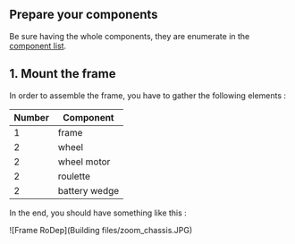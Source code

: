 ## Prepare your components

Be sure having the whole components, they are enumerate in the [component list](component.md).


## 1. Mount the frame
<p align = justify> In order to assemble the frame, you have to gather the following elements :
<br/> </p>


|Number|Component|
|---|---|
|1|frame|
|2|wheel|
|2|wheel motor|
|2|roulette|
|2|battery wedge|

<p align = justify> In the end, you should have something like this :
<br/> </p>

![Frame RoDep](Building files/zoom_chassis.JPG)
